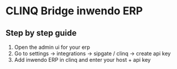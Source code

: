# CLINQ Bridge inwendo ERP

## Step by step guide

1. Open the admin ui for your erp
2. Go to settings -> integrations -> sipgate / clinq -> create api key
3. Add inwendo ERP in clinq and enter your host + api key
